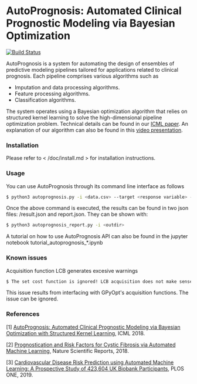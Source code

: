 # AutoPrognosis: Automated Clinical Prognostic Modeling via Bayesian Optimization

[![Build Status](https://travis-ci.org/joemccann/dillinger.svg?branch=master)](https://travis-ci.org/joemccann/dillinger)

AutoPrognosis is a system for automating the design of ensembles of predictive modeling pipelines tailored for applications related to clinical prognosis. Each pipeline comprises various algorithms such as
  - Imputation and data processing algorithms.
  - Feature processing algorithms.
  - Classification algorithms.

The system operates using a Bayesian optimization algorithm that relies on structured kernel learning to solve the high-dimensional pipeline optimization problem. Technical details can be found in our [ICML paper](https://icml.cc/Conferences/2018/Schedule?showEvent=2050). An explanation of our algorithm can also be found in this [video presentation](https://www.youtube.com/watch?v=d1uEATa0qIo).

### Installation

Please refer to < /doc/install.md > for installation instructions.

### Usage

You can use AutoPrognosis through its command line interface as follows

```sh
$ python3 autoprognosis.py -i <data.csv> --target <response variable> -o <outdir>  [ -n <num_sample> --it <num_iterations> ]
```
Once the above command is executed, the results can be found in two json files: <outdir>/result.json and <outdir>report.json. They can be shown with:

```sh
$ python3 autoprognosis_report.py -i <outdir>
```
A tutorial on how to use AutoPrognosis API can also be found in the jupyter notebook tutorial_autoprognosis_*.ipynb

### Known issues
Acquisition function LCB generates excesive warnings
```sh
$ The set cost function is ignored! LCB acquisition does not make sense with cost.
```
This issue results from interfacing with GPyOpt's acquisition functions. The issue can be ignored.

### References

[1] [AutoPrognosis: Automated Clinical Prognostic Modeling via Bayesian Optimization with Structured Kernel Learning](http://proceedings.mlr.press/v80/alaa18b.html), ICML 2018.

[2] [Prognostication and Risk Factors for Cystic Fibrosis via Automated Machine Learning](https://www.nature.com/articles/s41598-018-29523-2), Nature Scientific Reports, 2018.

[3] [Cardiovascular Disease Risk Prediction using Automated Machine Learning: A Prospective Study of 423,604 UK Biobank Participants](https://www.ncbi.nlm.nih.gov/pubmed/31091238), PLOS ONE, 2019.




